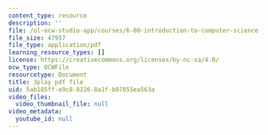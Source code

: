 ```yaml
---
content_type: resource
description: ''
file: /ol-ocw-studio-app/courses/6-00-introduction-to-computer-science-and-programming-fall-2008/5ab185ffe9c882268a1fb97855ea563a_QJ_MPc0TobI.pdf
file_size: 47957
file_type: application/pdf
learning_resource_types: []
license: https://creativecommons.org/licenses/by-nc-sa/4.0/
ocw_type: OCWFile
resourcetype: Document
title: 3play pdf file
uid: 5ab185ff-e9c8-8226-8a1f-b97855ea563a
video_files:
  video_thumbnail_file: null
video_metadata:
  youtube_id: null
---
```

